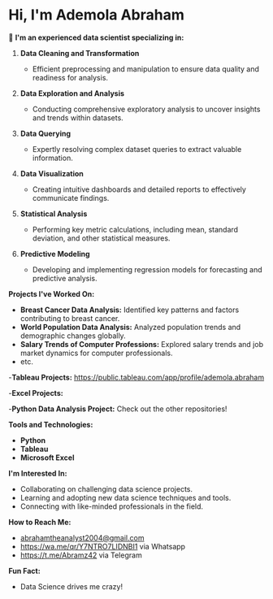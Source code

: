 # Hi, I'm Ademola Abraham

👋 **I'm an experienced data scientist specializing in:**

1. **Data Cleaning and Transformation**
   - Efficient preprocessing and manipulation to ensure data quality and readiness for analysis.

2. **Data Exploration and Analysis**
   - Conducting comprehensive exploratory analysis to uncover insights and trends within datasets.

3. **Data Querying**
   - Expertly resolving complex dataset queries to extract valuable information.

4. **Data Visualization**
   - Creating intuitive dashboards and detailed reports to effectively communicate findings.

5. **Statistical Analysis**
   - Performing key metric calculations, including mean, standard deviation, and other statistical measures.

6. **Predictive Modeling**
   - Developing and implementing regression models for forecasting and predictive analysis.


**Projects I've Worked On:**
- **Breast Cancer Data Analysis:** Identified key patterns and factors contributing to breast cancer.
- **World Population Data Analysis:** Analyzed population trends and demographic changes globally.
- **Salary Trends of Computer Professions:** Explored salary trends and job market dynamics for computer professionals.
- etc.

-**Tableau Projects:** https://public.tableau.com/app/profile/ademola.abraham

-**Excel Projects:** 

-**Python Data Analysis Project:** Check out the other repositories!

**Tools and Technologies:**
- **Python**
- **Tableau**
- **Microsoft Excel**


**I'm Interested In:**
- Collaborating on challenging data science projects.
- Learning and adopting new data science techniques and tools.
- Connecting with like-minded professionals in the field.

**How to Reach Me:**
- abrahamtheanalyst2004@gmail.com
- https://wa.me/qr/Y7NTRO7LIDNBI1 via Whatsapp
- https://t.me/Abramz42 via Telegram


**Fun Fact:**
- Data Science drives me crazy!
